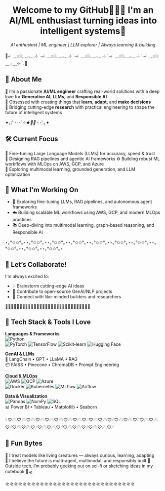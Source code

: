 <h1 align="center">Welcome to my GitHub🧑🏻‍💻 I'm an AI/ML enthusiast turning ideas into intelligent systems🦅</h1>

<p align="center">
  <em>AI enthusiast | ML engineer | LLM explorer | Always learning & building</em>
</p>

🧩⊹ ࣪ ﹏𓊝﹏𓂁﹏⊹ ࣪ ˖⊹ ࣪ ﹏𓊝﹏𓂁﹏⊹ ࣪ ˖⊹ ࣪ ﹏𓊝﹏𓂁﹏⊹ ࣪ ˖⊹ ࣪ ﹏𓊝﹏𓂁﹏⊹ ࣪ ˖⊹ ࣪ ﹏𓊝﹏𓂁﹏⊹ ࣪ ˖🧩
## 🧠 About Me

🌌 I’m a passionate **AI/ML engineer** crafting real-world solutions with a deep love for **Generative AI**, **LLMs**, and **Responsible AI**  
📍 Obsessed with creating things that **learn**, **adapt**, and **make decisions**  
🧬 Bridging cutting-edge **research** with practical engineering to shape the future of intelligent systems

✦｡:ﾟ･*:･ﾟ✧★✧ﾟ･*:･ﾟ｡✦

## 🛠️ Current Focus

🎯 Fine-tuning Large Language Models (LLMs) for accuracy, speed & trust  
🔁 Designing RAG pipelines and agentic AI frameworks 
⚙️ Building robust ML workflows with MLOps on AWS, GCP, and Azure  
🧩 Exploring multimodal learning, grounded generation, and LLM optimization


## 🚀 What I'm Working On
- 🔬 Exploring fine-tuning LLMs, RAG pipelines, and autonomous agent frameworks
- ☁️ Building scalable ML workflows using AWS, GCP, and modern MLOps practices
- 📚 Deep-diving into multimodal learning, graph-based reasoning, and Responsible AI

⋆｡°✩✩°｡⋆⋆｡°✩✩°｡⋆⋆｡°✩✩°｡⋆⋆｡°✩✩°｡⋆⋆｡°✩✩°｡⋆⋆｡°✩✩°｡⋆⋆｡°✩✩°｡⋆⋆｡°✩✩°｡⋆⋆｡°✩✩°｡⋆⋆｡°✩✩°｡⋆

## 🤝 Let’s Collaborate!
I'm always excited to:
- 💡 Brainstorm cutting-edge AI ideas
- 🧠 Contribute to open-source GenAI/NLP projects
- 🤝 Connect with like-minded builders and researchers

🍃🍃🍃🍃🍃🍃🍃🍃🍃🍃🍃🍃🍃🍃🍃🍃🍃🍃🍃🍃🍃🍃🍃🍃🍃🍃🍃🍃🍃🍃

## 🧠 Tech Stack & Tools I Love

**Languages & Frameworks**  
![Python](https://img.shields.io/badge/Python-3776AB?logo=python&logoColor=white)  
![PyTorch](https://img.shields.io/badge/PyTorch-EE4C2C?logo=pytorch&logoColor=white)
![TensorFlow](https://img.shields.io/badge/TensorFlow-FF6F00?logo=tensorflow&logoColor=white)
![Scikit-learn](https://img.shields.io/badge/Scikit--learn-F7931E?logo=scikit-learn&logoColor=white)
![Hugging Face](https://img.shields.io/badge/HuggingFace-FFD21F?logo=huggingface&logoColor=black)

**GenAI & LLMs**  
🧠 LangChain • GPT • LLaMA • RAG  
📦 FAISS • Pinecone • ChromaDB • Prompt Engineering

**Cloud & MLOps**  
![AWS](https://img.shields.io/badge/AWS-232F3E?logo=amazon-aws&logoColor=white)
![GCP](https://img.shields.io/badge/GCP-4285F4?logo=google-cloud&logoColor=white)
![Azure](https://img.shields.io/badge/Azure-0078D4?logo=microsoft-azure&logoColor=white)  
![Docker](https://img.shields.io/badge/Docker-2496ED?logo=docker&logoColor=white)
![Kubernetes](https://img.shields.io/badge/Kubernetes-326CE5?logo=kubernetes&logoColor=white)
![MLflow](https://img.shields.io/badge/MLflow-0194E2?logo=mlflow&logoColor=white)
![Airflow](https://img.shields.io/badge/Apache%20Airflow-017CEE?logo=apache-airflow&logoColor=white)

**Data & Visualization**  
![Pandas](https://img.shields.io/badge/Pandas-150458?logo=pandas&logoColor=white)
![NumPy](https://img.shields.io/badge/NumPy-013243?logo=numpy&logoColor=white)
![SQL](https://img.shields.io/badge/SQL-4479A1?logo=postgresql&logoColor=white)  
📊 Power BI • Tableau • Matplotlib • Seaborn

𓆩♡𓆪𓆩♡𓆪𓆩♡𓆪𓆩♡𓆪𓆩♡𓆪𓆩♡𓆪𓆩♡𓆪𓆩♡𓆪𓆩♡𓆪♡𓆪𓆩♡𓆪𓆩♡𓆪♡𓆪𓆩♡𓆪𓆩♡𓆪♡𓆪𓆩♡𓆪𓆩♡𓆪♡𓆪𓆩♡𓆪𓆩♡𓆪♡𓆪𓆩♡𓆪𓆩♡𓆪♡𓆪𓆩♡𓆪𓆩♡𓆪♡𓆪𓆩♡𓆪𓆩♡𓆪

<!-- ##📫 Let's Connect!

- 📧 Email: [your-email@example.com](mailto:your-email@example.com)
- 💼 LinkedIn: [linkedin.com/in/yourname](https://linkedin.com/in/yourname)
- 🌐 Portfolio / Blog: [yourwebsite.com](https://yourwebsite.com) -->



## 🌟 Fun Bytes

🔹 I treat models like living creatures — always curious, learning, adapting  
🔹 I believe the future is multi-agent, multimodal, and responsibly built 
🔹 Outside tech, I’m probably geeking out on sci-fi or sketching ideas in my notebook 📓🛸

🛸🛸🛸🛸🛸🛸🛸🛸🛸🛸🛸🛸🛸🛸🛸🛸🛸🛸🛸🛸🛸🛸🛸🛸🛸🛸🛸🛸🛸🛸
